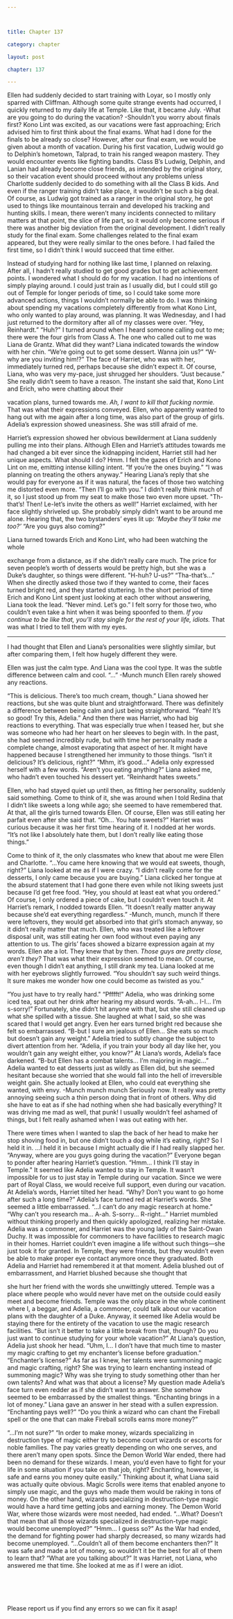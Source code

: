 ```yaml
---



title: Chapter 137

category: chapter

layout: post

chapter: 137

---
```


Ellen had suddenly decided to start training with Loyar, so I mostly only sparred
with Cliffman. Although some quite strange events had occurred, I quickly returned
to my daily life at Temple.
Like that, it became July.
-What are you going to do during the vacation?
-Shouldn’t you worry about finals first?
Kono Lint was excited, as our vacations were fast approaching; Erich advised him to
first think about the final exams.
What had I done for the finals to be already so close?
However, after our final exam, we would be given about a month of vacation.
During his first vacation, Ludwig would go to Delphin’s hometown, Talprad, to train
his ranged weapon mastery. They would encounter events like fighting bandits.
Class B’s Ludwig, Delphin, and Lanian had already become close friends, as intended
by the original story, so their vacation event should proceed without any problems
unless Charlotte suddenly decided to do something with all the Class B kids.
And even if the ranger training didn’t take place, it wouldn’t be such a big deal. Of
course, as Ludwig got trained as a ranger in the original story, he got used to things
like mountainous terrain and developed his tracking and hunting skills.
I mean, there weren’t many incidents connected to military matters at that point, the
slice of life part, so it would only become serious if there was another big deviation
from the original development.
I didn’t really study for the final exam. Some challenges related to the final exam
appeared, but they were really similar to the ones before. I had failed the first time,
so I didn’t think I would succeed that time either.

Instead of studying hard for nothing like last time, I planned on relaxing.
After all, I hadn’t really studied to get good grades but to get achievement points.
I wondered what I should do for my vacation.
I had no intentions of simply playing around. I could just train as I usually did, but I
could still go out of Temple for longer periods of time, so I could take some more
advanced actions, things I wouldn’t normally be able to do.
I was thinking about spending my vacations completely differently from what Kono
Lint, who only wanted to play around, was planning.
It was Wednesday, and I had just returned to the dormitory after all of my classes
were over.
“Hey, Reinhardt.”
“Huh?"
I turned around when I heard someone calling out to me; there were the four girls
from Class A. The one who called out to me was Liana de Grantz.
What did they want?
Liana indicated towards the window with her chin.
“We’re going out to get some dessert. Wanna join us?”
“W-why are you inviting him!?”
The face of Harriet, who was with her, immediately turned red, perhaps because she
didn’t expect it. Of course, Liana, who was very my-pace, just shrugged her
shoulders.
“Just because.”
She really didn’t seem to have a reason.
The instant she said that, Kono Lint and Erich, who were chatting about their

vacation plans, turned towards me.
*Ah, I want to kill that fucking normie.*
That was what their expressions conveyed. Ellen, who apparently wanted to hang
out with me again after a long time, was also part of the group of girls. Adelia’s
expression showed uneasiness. She was still afraid of me.

Harriet’s expression showed her obvious bewilderment at Liana suddenly pulling
me into their plans.
Although Ellen and Harriet’s attitudes towards me had changed a bit ever since the
kidnapping incident, Harriet still had her unique aspects.
What should I do?
Hmm.
I felt the gazes of Erich and Kono Lint on me, emitting intense killing intent.
“If you’re the ones buying.”
“I was planning on treating the others anyway.”
Hearing Liana’s reply that she would pay for everyone as if it was natural, the faces of
those two watching me distorted even more.
“Then I’ll go with you.”
I didn’t really think much of it, so I just stood up from my seat to make those two
even more upset.
"Th-that’s! Then! Le-let’s invite the others as well!” Harriet exclaimed, with her face
slightly shriveled up. She probably simply didn’t want to be around me alone.
Hearing that, the two bystanders’ eyes lit up: *‘Maybe they’ll take me too?’*
“Are you guys also coming?”

Liana turned towards Erich and Kono Lint, who had been watching the whole

exchange from a distance, as if she didn’t really care much.
The price for seven people’s worth of desserts would be pretty high, but she was a
Duke’s daughter, so things were different.
"H-huh? U-us?”
“Tha-that’s...”
When she directly asked those two if they wanted to come, their faces turned bright
red, and they started stuttering.
In the short period of time Erich and Kono Lint spent just looking at each other
without answering, Liana took the lead.
“Never mind. Let’s go.”
I felt sorry for those two, who couldn’t even take a hint when it was being spoonfed
to them.
*If you continue to be like that, you’ll stay single for the rest of your life, idiots.*
That was what I tried to tell them with my eyes.
* * *

I had thought that Ellen and Liana’s personalities were slightly similar, but after
comparing them, I felt how hugely different they were.

Ellen was just the calm type.
And Liana was the cool type.
It was the subtle difference between calm and cool.
“...”
-Munch munch
Ellen rarely showed any reactions.

“This is delicious. There’s too much cream, though.”
Liana showed her reactions, but she was quite blunt and straightforward. There was
definitely a difference between being calm and just being straightforward.
“Yeah! It’s so good! Try this, Adelia.”
And then there was Harriet, who had big reactions to everything.
That was especially true when I teased her, but she was someone who had her heart
on her sleeves to begin with. In the past, she had seemed incredibly rude, but with
time her personality made a complete change, almost evaporating that aspect of her.
It might have happened because I strengthened her immunity to those things.
“Isn’t it delicious? It’s delicious, right?”
“Mhm, it’s good...”
Adelia only expressed herself with a few words.
“Aren’t you eating anything?” Liana asked me, who hadn’t even touched his dessert
yet.
“Reinhardt hates sweets.”

Ellen, who had stayed quiet up until then, as fitting her personality, suddenly said
something. Come to think of it, she was around when I told Redina that I didn’t like
sweets a long while ago; she seemed to have remembered that.
At that, all the girls turned towards Ellen.
Of course, Ellen was still eating her parfait even after she said that.
“Oh... You hate sweets?”
Harriet was curious because it was her first time hearing of it. I nodded at her words.
“It’s not like I absolutely hate them, but I don’t really like eating those things.”

Come to think of it, the only classmates who knew that about me were Ellen and
Charlotte.
“...You came here knowing that we would eat sweets, though, right?”
Liana looked at me as if I were crazy.
“I didn’t really come for the desserts, I only came because you are buying.”
Liana clicked her tongue at the absurd statement that I had gone there even while
not liking sweets just because I’d get free food.
“Hey, you should at least eat what you ordered.”
Of course, I only ordered a piece of cake, but I couldn’t even touch it. At Harriet’s
remark, I nodded towards Ellen.
“It doesn’t really matter anyway because she’d eat everything regardless.”
-Munch, munch, munch
If there were leftovers, they would get absorbed into that girl’s stomach anyway, so it
didn’t really matter that much.
Ellen, who was treated like a leftover disposal unit, was still eating her own food
without even paying any attention to us. The girls’ faces showed a bizarre expression
again at my words.
Ellen ate a lot. They knew that by then.
*Those guys are pretty close, aren’t they?*
That was what their expression seemed to mean.
Of course, even though I didn’t eat anything, I still drank my tea. Liana looked at me
with her eyebrows slightly furrowed.
“You shouldn’t say such weird things. It sure makes me wonder how one could
become as twisted as you.”

“You just have to try really hard."
“Pfffft!”
Adelia, who was drinking some iced tea, spat out her drink after hearing my absurd
words.
“A-ah... I-I... I’m s-sorry!”
Fortunately, she didn’t hit anyone with that, but she still cleaned up what she spilled
with a tissue. She laughed at what I said, so she was scared that I would get angry.
Even her ears turned bright red because she felt so embarrassed.
“B-but I sure am jealous of Ellen... She eats so much but doesn’t gain any weight.”
Adelia tried to subtly change the subject to divert attention from her.
“Adelia, if you train your body all day like her, you wouldn’t gain any weight either,
you know?”
At Liana’s words, Adelia’s face darkened.
“B-but Ellen has a combat talents... I’m majoring in magic...”
Adelia wanted to eat desserts just as wildly as Ellen did, but she seemed hesitant
because she worried that she would fall into the hell of irreversible weight gain. She
actually looked at Ellen, who could eat everything she wanted, with envy.
-Munch munch munch
Seriously now.
It really was pretty annoying seeing such a thin person doing that in front of others.
Why did she have to eat as if she had nothing when she had basically everything?
It was driving me mad as well, that punk!
I usually wouldn’t feel ashamed of things, but I felt really ashamed when I was out
eating with her.

There were times when I wanted to slap the back of her head to make her stop
shoving food in, but one didn’t touch a dog while it’s eating, right? So I held it in.
...I held it in because I might actually die if I had really slapped her.
“Anyway, where are you guys going during the vacation?”
Everyone began to ponder after hearing Harriet’s question.
“Hmm... I think I’ll stay in Temple."
It seemed like Adelia wanted to stay in Temple. It wasn’t impossible for us to just
stay in Temple during our vacation. Since we were part of Royal Class, we would
receive full support, even during our vacation.
At Adelia’s words, Harriet tilted her head.
“Why? Don’t you want to go home after such a long time?”
Adelia’s face turned red at Harriet’s words.
She seemed a little embarrassed.
“...I can’t do any magic research at home.”
“Why can’t you research ma... A-ah. S-sorry... R-right...”
Harriet mumbled without thinking properly and then quickly apologized, realizing
her mistake.
Adelia was a commoner, and Harriet was the young lady of the Saint-Owan Duchy.
It was impossible for commoners to have facilities to research magic in their homes.
Harriet couldn’t even imagine a life without such things—she just took it for granted.
In Temple, they were friends, but they wouldn’t even be able to make proper eye
contact anymore once they graduated. Both Adelia and Harriet had remembered it at
that moment.
Adelia blushed out of embarrassment, and Harriet blushed because she thought that

she hurt her friend with the words she unwittingly uttered.
Temple was a place where people who would never have met on the outside could
easily meet and become friends.
Temple was the only place in the whole continent where I, a beggar, and Adelia, a
commoner, could talk about our vacation plans with the daughter of a Duke.
Anyway, it seemed like Adelia would be staying there for the entirety of the vacation
to use the magic research facilities.
“But isn’t it better to take a little break from that, though? Do you just want to
continue studying for your whole vacation?”
At Liana’s question, Adelia just shook her head.
“Uhm, I... I don’t have that much time to master my magic crafting to get my
enchanter’s license before graduation.”
“Enchanter’s license?”
As far as I knew, her talents were summoning magic and magic crafting, right? She
was trying to learn enchanting instead of summoning magic?
Why was she trying to study something other than her own talents?
And what was that about a license?
My question made Adelia’s face turn even redder as if she didn’t want to answer. She
somehow seemed to be embarrassed by the smallest things.
“Enchanting brings in a lot of money.”
Liana gave an answer in her stead with a sullen expression.
“Enchanting pays well?”
“Do you think a wizard who can chant the Fireball spell or the one that can make
Fireball scrolls earns more money?”

“...I’m not sure?”
“In order to make money, wizards specializing in destruction type of magic either try
to become court wizards or escorts for noble families. The pay varies greatly
depending on who one serves, and there aren’t many open spots. Since the Demon
World War ended, there had been no demand for these wizards. I mean, you’d even
have to fight for your life in some situation if you take on that job, right? Enchanting,
however, is safe and earns you money quite easily.”
Thinking about it, what Liana said was actually quite obvious.
Magic Scrolls were items that enabled anyone to simply use magic, and the guys who
made them would be raking in tons of money. On the other hand, wizards
specializing in destruction-type magic would have a hard time getting jobs and
earning money.
The Demon World War, where those wizards were most needed, had ended.
“...What? Doesn’t that mean that all those wizards specialized in destruction-type
magic would become unemployed?”
“Hmm... I guess so?”
As the War had ended, the demand for fighting power had sharply decreased, so
many wizards had become unemployed.
“...Couldn’t all of them become enchanters then?”
It was safe and made a lot of money, so wouldn’t it be the best for all of them to learn
that?
“What are you talking about?”
It was Harriet, not Liana, who answered me that time.
She looked at me as if I were an idiot.


<br><br><br><br>
Please report us if you find any errors so we can fix it asap!